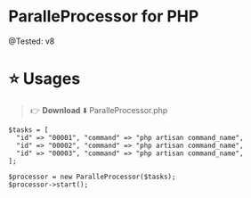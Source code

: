 # ParalleProcessor for PHP
@Tested: v8


# ⭐ Usages 

> 👉 **Download** ⬇️ ParalleProcessor.php

```
$tasks = [
  "id" => "00001", "command" => "php artisan command_name",
  "id" => "00002", "command" => "php artisan command_name",
  "id" => "00003", "command" => "php artisan command_name",
];

$processor = new ParalleProcessor($tasks);
$processor->start();

```
